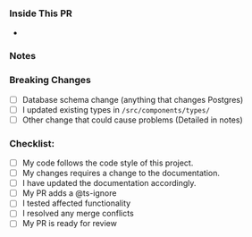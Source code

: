 <!-- Provide a general summary of your changes in the Title above -->

### Inside This PR
<!-- Itemize bug fixes, new features, and other changes -->
<!-- Feel free to break this into sections, i.e. features, fixes, etc. -->
*

### Notes <!-- Optional -->
<!--- List any important or subtle points, future considerations, or other items of note. -->

### Breaking Changes
<!-- Put an `x` in all the boxes that apply: -->
- [ ] Database schema change (anything that changes Postgres)
- [ ] I updated existing types in `/src/components/types/`
- [ ] Other change that could cause problems (Detailed in notes)

### Checklist:
<!-- Go over all the following points, and put an `x` in all the boxes that apply. -->
<!-- If you're unsure about any of these, don't hesitate to ask. We're here to help! -->
- [ ] My code follows the code style of this project.
- [ ] My changes requires a change to the documentation.
- [ ] I have updated the documentation accordingly.
- [ ] My PR adds a @ts-ignore
- [ ] I tested affected functionality
- [ ] I resolved any merge conflicts
- [ ] My PR is ready for review
